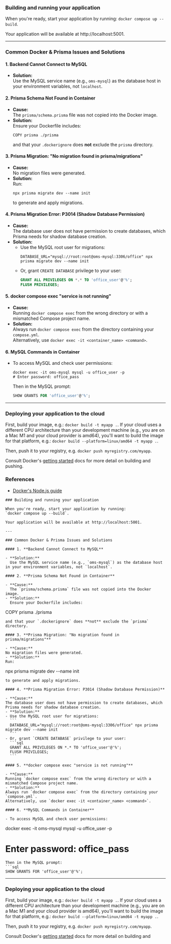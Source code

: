 ### Building and running your application

When you're ready, start your application by running:
`docker compose up --build`.

Your application will be available at http://localhost:5001.

---

### Common Docker & Prisma Issues and Solutions

#### 1. **Backend Cannot Connect to MySQL**

- **Solution:**  
  Use the MySQL service name (e.g., `oms-mysql`) as the database host in your environment variables, not `localhost`.

#### 2. **Prisma Schema Not Found in Container**

- **Cause:**  
  The `prisma/schema.prisma` file was not copied into the Docker image.
- **Solution:**  
  Ensure your Dockerfile includes:
  ```
  COPY prisma ./prisma
  ```
  and that your `.dockerignore` does **not** exclude the `prisma` directory.

#### 3. **Prisma Migration: "No migration found in prisma/migrations"**

- **Cause:**  
  No migration files were generated.
- **Solution:**  
  Run:
  ```
  npx prisma migrate dev --name init
  ```
  to generate and apply migrations.

#### 4. **Prisma Migration Error: P3014 (Shadow Database Permission)**

- **Cause:**  
  The database user does not have permission to create databases, which Prisma needs for shadow database creation.
- **Solution:**  
  - Use the MySQL root user for migrations:
    ```
    DATABASE_URL="mysql://root:root@oms-mysql:3306/office" npx prisma migrate dev --name init
    ```
  - Or, grant `CREATE DATABASE` privilege to your user:
    ```sql
    GRANT ALL PRIVILEGES ON *.* TO 'office_user'@'%';
    FLUSH PRIVILEGES;
    ```

#### 5. **docker compose exec "service is not running"**

- **Cause:**  
  Running `docker compose exec` from the wrong directory or with a mismatched Compose project name.
- **Solution:**  
  Always run `docker compose exec` from the directory containing your `compose.yml`.  
  Alternatively, use `docker exec -it <container_name> <command>`.

#### 6. **MySQL Commands in Container**

- To access MySQL and check user permissions:
  ```
  docker exec -it oms-mysql mysql -u office_user -p
  # Enter password: office_pass
  ```
  Then in the MySQL prompt:
  ```sql
  SHOW GRANTS FOR 'office_user'@'%';
  ```

---

### Deploying your application to the cloud

First, build your image, e.g.: `docker build -t myapp .`.
If your cloud uses a different CPU architecture than your development
machine (e.g., you are on a Mac M1 and your cloud provider is amd64),
you'll want to build the image for that platform, e.g.:
`docker build --platform=linux/amd64 -t myapp .`.

Then, push it to your registry, e.g. `docker push myregistry.com/myapp`.

Consult Docker's [getting started](https://docs.docker.com/go/get-started-sharing/)
docs for more detail on building and pushing.

### References
* [Docker's Node.js guide](https://docs.docker.com/language/nodejs/)
```<!-- filepath: /Users/kirstenchoo/Documents/nestjs_fullstack/office_backend/README.Docker.md -->
### Building and running your application

When you're ready, start your application by running:
`docker compose up --build`.

Your application will be available at http://localhost:5001.

---

### Common Docker & Prisma Issues and Solutions

#### 1. **Backend Cannot Connect to MySQL**

- **Solution:**  
  Use the MySQL service name (e.g., `oms-mysql`) as the database host in your environment variables, not `localhost`.

#### 2. **Prisma Schema Not Found in Container**

- **Cause:**  
  The `prisma/schema.prisma` file was not copied into the Docker image.
- **Solution:**  
  Ensure your Dockerfile includes:
  ```
  COPY prisma ./prisma
  ```
  and that your `.dockerignore` does **not** exclude the `prisma` directory.

#### 3. **Prisma Migration: "No migration found in prisma/migrations"**

- **Cause:**  
  No migration files were generated.
- **Solution:**  
  Run:
  ```
  npx prisma migrate dev --name init
  ```
  to generate and apply migrations.

#### 4. **Prisma Migration Error: P3014 (Shadow Database Permission)**

- **Cause:**  
  The database user does not have permission to create databases, which Prisma needs for shadow database creation.
- **Solution:**  
  - Use the MySQL root user for migrations:
    ```
    DATABASE_URL="mysql://root:root@oms-mysql:3306/office" npx prisma migrate dev --name init
    ```
  - Or, grant `CREATE DATABASE` privilege to your user:
    ```sql
    GRANT ALL PRIVILEGES ON *.* TO 'office_user'@'%';
    FLUSH PRIVILEGES;
    ```

#### 5. **docker compose exec "service is not running"**

- **Cause:**  
  Running `docker compose exec` from the wrong directory or with a mismatched Compose project name.
- **Solution:**  
  Always run `docker compose exec` from the directory containing your `compose.yml`.  
  Alternatively, use `docker exec -it <container_name> <command>`.

#### 6. **MySQL Commands in Container**

- To access MySQL and check user permissions:
  ```
  docker exec -it oms-mysql mysql -u office_user -p
  # Enter password: office_pass
  ```
  Then in the MySQL prompt:
  ```sql
  SHOW GRANTS FOR 'office_user'@'%';
  ```

---

### Deploying your application to the cloud

First, build your image, e.g.: `docker build -t myapp .`.
If your cloud uses a different CPU architecture than your development
machine (e.g., you are on a Mac M1 and your cloud provider is amd64),
you'll want to build the image for that platform, e.g.:
`docker build --platform=linux/amd64 -t myapp .`.

Then, push it to your registry, e.g. `docker push myregistry.com/myapp`.

Consult Docker's [getting started](https://docs.docker.com/go/get-started-sharing/)
docs for more detail on building and